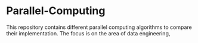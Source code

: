 # Parallel-Computing
This repository contains different parallel computing algorithms to compare their implementation. The focus is on the area of ​​data engineering,
